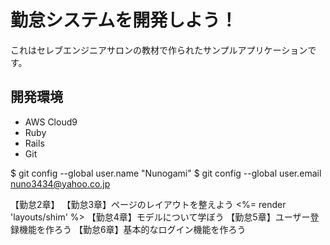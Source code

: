 # 勤怠システムを開発しよう！

これはセレブエンジニアサロンの教材で作られたサンプルアプリケーションです。

## 開発環境

* AWS Cloud9
* Ruby
* Rails
* Git

$ git config --global user.name "Nunogami"
$ git config --global user.email nuno3434@yahoo.co.jp

【勤怠2章】
【勤怠3章】ページのレイアウトを整えよう
<%= render 'layouts/shim' %>
【勤怠4章】モデルについて学ぼう
【勤怠5章】ユーザー登録機能を作ろう
【勤怠6章】基本的なログイン機能を作ろう